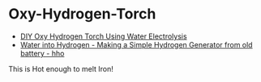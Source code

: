 # Oxy-Hydrogen-Torch
- [DIY Oxy Hydrogen Torch Using Water Electrolysis](https://youtu.be/7M4yqcO_pPo)
- [Water into Hydrogen - Making a Simple Hydrogen Generator from old battery - hho](https://youtu.be/08XGs7pZSlE)

This is Hot enough to melt Iron!
